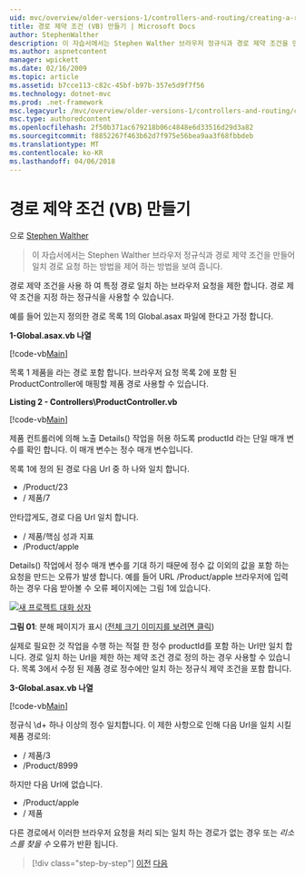 ```yaml
---
uid: mvc/overview/older-versions-1/controllers-and-routing/creating-a-route-constraint-vb
title: 경로 제약 조건 (VB) 만들기 | Microsoft Docs
author: StephenWalther
description: 이 자습서에서는 Stephen Walther 브라우저 정규식과 경로 제약 조건을 만들어 일치 경로 요청 하는 방법을 제어 하는 방법을 보여 줍니다.
ms.author: aspnetcontent
manager: wpickett
ms.date: 02/16/2009
ms.topic: article
ms.assetid: b7cce113-c82c-45bf-b97b-357e5d9f7f56
ms.technology: dotnet-mvc
ms.prod: .net-framework
msc.legacyurl: /mvc/overview/older-versions-1/controllers-and-routing/creating-a-route-constraint-vb
msc.type: authoredcontent
ms.openlocfilehash: 2f50b371ac679218b06c4848e6d33516d29d3a82
ms.sourcegitcommit: f8852267f463b62d7f975e56bea9aa3f68fbbdeb
ms.translationtype: MT
ms.contentlocale: ko-KR
ms.lasthandoff: 04/06/2018
---
```

<a name="creating-a-route-constraint-vb"></a>경로 제약 조건 (VB) 만들기
====================
으로 [Stephen Walther](https://github.com/StephenWalther)

> 이 자습서에서는 Stephen Walther 브라우저 정규식과 경로 제약 조건을 만들어 일치 경로 요청 하는 방법을 제어 하는 방법을 보여 줍니다.


경로 제약 조건을 사용 하 여 특정 경로 일치 하는 브라우저 요청을 제한 합니다. 경로 제약 조건을 지정 하는 정규식을 사용할 수 있습니다.

예를 들어 있는지 정의한 경로 목록 1의 Global.asax 파일에 한다고 가정 합니다.

**1-Global.asax.vb 나열**

[!code-vb[Main](creating-a-route-constraint-vb/samples/sample1.vb)]

목록 1 제품을 라는 경로 포함 합니다. 브라우저 요청 목록 2에 포함 된 ProductController에 매핑할 제품 경로 사용할 수 있습니다.

**Listing 2 - Controllers\ProductController.vb**

[!code-vb[Main](creating-a-route-constraint-vb/samples/sample2.vb)]

제품 컨트롤러에 의해 노출 Details() 작업을 허용 하도록 productId 라는 단일 매개 변수를 확인 합니다. 이 매개 변수는 정수 매개 변수입니다.

목록 1에 정의 된 경로 다음 Url 중 하 나와 일치 합니다.

- /Product/23
- / 제품/7

안타깝게도, 경로 다음 Url 일치 합니다.

- / 제품/핵심 성과 지표
- /Product/apple

Details() 작업에서 정수 매개 변수를 기대 하기 때문에 정수 값 이외의 값을 포함 하는 요청을 만드는 오류가 발생 합니다. 예를 들어 URL /Product/apple 브라우저에 입력 하는 경우 다음 받아볼 수 오류 페이지에는 그림 1에 있습니다.


[![새 프로젝트 대화 상자](creating-a-route-constraint-vb/_static/image1.jpg)](creating-a-route-constraint-vb/_static/image1.png)

**그림 01**: 분해 페이지가 표시 ([전체 크기 이미지를 보려면 클릭](creating-a-route-constraint-vb/_static/image2.png))


실제로 필요한 것 작업을 수행 하는 적절 한 정수 productId를 포함 하는 Url만 일치 합니다. 경로 일치 하는 Url을 제한 하는 제약 조건 경로 정의 하는 경우 사용할 수 있습니다. 목록 3에서 수정 된 제품 경로 정수에만 일치 하는 정규식 제약 조건을 포함 합니다.

**3-Global.asax.vb 나열**

[!code-vb[Main](creating-a-route-constraint-vb/samples/sample3.vb)]

정규식 \d+ 하나 이상의 정수 일치합니다. 이 제한 사항으로 인해 다음 Url을 일치 시킬 제품 경로의:

- / 제품/3
- /Product/8999

하지만 다음 Url에 없습니다.

- /Product/apple
- / 제품

다른 경로에서 이러한 브라우저 요청을 처리 되는 일치 하는 경로가 없는 경우 또는 *리소스를 찾을 수* 오류가 반환 됩니다.

> [!div class="step-by-step"]
> [이전](creating-custom-routes-vb.md)
> [다음](creating-a-custom-route-constraint-vb.md)
